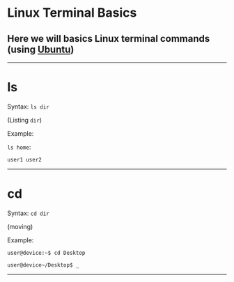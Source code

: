 # Linux Terminal Basics
## Here we will basics Linux terminal commands (using [Ubuntu](http://ubuntu.com))

___
# ls

Syntax:
`ls dir`

(Listing `dir`)

Example:

`ls home`:

`user1 user2`


___

# cd

Syntax:
`cd dir`

(moving)

Example:

`user@device:~$ cd Desktop`

`user@device~/Desktop$ _`

___
